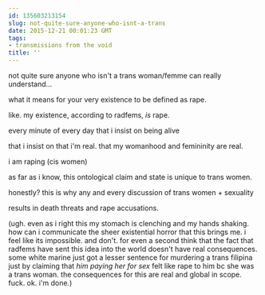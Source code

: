 ```yaml
---
id: 135603213154
slug: not-quite-sure-anyone-who-isnt-a-trans
date: 2015-12-21 00:01:23 GMT
tags:
- transmissions from the void
title: ''
---
```


not quite sure anyone who isn't a trans woman/femme can really understand...

what it means for your very existence to be defined as rape.

like. my existence, according to radfems, *is* rape.

every minute of every day that i insist on being alive

that i insist on that i'm real. that my womanhood and femininity are real.

i am raping (cis women)

as far as i know, this ontological claim and state is unique to trans women.

honestly? this is why any and every discussion of trans women + sexuality

results in death threats and rape accusations.

(ugh. even as i right this my stomach is clenching and my hands shaking. how can i communicate the sheer existential horror that this brings me. i feel like its impossible. and don't. for even a second think that the fact that radfems have sent this idea into the world doesn't have real consequences. some white marine just got a lesser sentence for murdering a trans filipina just by claiming that *him paying her for sex* felt like rape to him bc she was a trans woman. the consequences for this are real and global in scope. fuck. ok. i'm done.)
